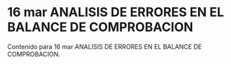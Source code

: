 # 16 mar  ANALISIS DE ERRORES EN EL BALANCE DE COMPROBACION

Contenido para 16 mar  ANALISIS DE ERRORES EN EL BALANCE DE COMPROBACION.